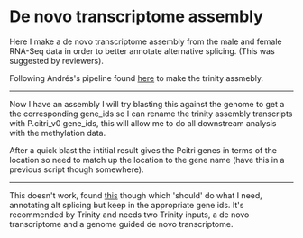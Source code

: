 # De novo transcriptome assembly

Here I make a de novo transcriptome assembly from the male and female RNA-Seq data in order to better annotate alternative splicing. (This was suggested by reviewers).

Following Andrés's pipeline found [here](https://github.com/RossLab/B_viburni/blob/master/2_Transcriptome.md) to make the trinity assmebly. 

---

Now I have an assembly I will try blasting this against the genome to get a the corresponding gene_ids so I can rename the trinity assembly transcripts with P.citri_v0 gene_ids, this will allow me to do all downstream analysis with the methylation data.

After a quick blast the intitial result gives the Pcitri genes in terms of the location so need to match up the location to the gene name (have this in a previous script though somewhere).

---

This doesn't work, found [this](https://github.com/PASApipeline/PASApipeline/wiki) though which 'should' do what I need, annotating alt splicing but keep in the appropriate gene ids. It's recommended by Trinity and needs two Trinity inputs, a de novo transcriptome and a genome guided de novo transcriptome.